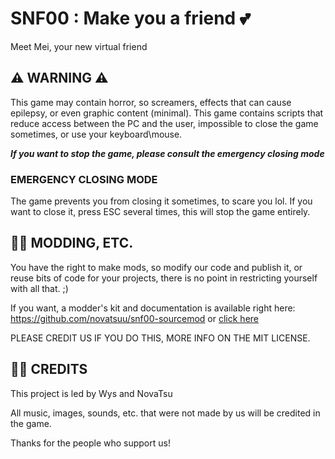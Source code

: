 # SNF00 : Make you a friend 💕
Meet Mei, your new virtual friend

## ⚠ WARNING ⚠
<div >
This game may contain horror, so screamers, effects that can cause epilepsy, or even graphic content (minimal).
This game contains scripts that reduce access between the PC and the user, impossible to close the game sometimes, or use your keyboard\mouse.

**_If you want to stop the game, please consult the emergency closing mode_**

### EMERGENCY CLOSING MODE
The game prevents you from closing it sometimes, to scare you lol.
If you want to close it, press ESC several times, this will stop the game entirely.
</div>

## 🕵️‍♂️ MODDING, ETC.
<div >
You have the right to make mods, so modify our code and publish it, or reuse bits of code for your projects, there is no point in restricting yourself with all that. ;)

If you want, a modder's kit and documentation is available right here: https://github.com/novatsuu/snf00-sourcemod 
or [click here](https://github.com/novatsuu/snf00)

PLEASE CREDIT US IF YOU DO THIS,
MORE INFO ON THE MIT LICENSE.
</div>

## 👨‍🍳 CREDITS
<div >
This project is led by Wys and NovaTsu
  
All music, images, sounds, etc. that were not made by us will be credited in the game.

Thanks for the people who support us!
</div>
